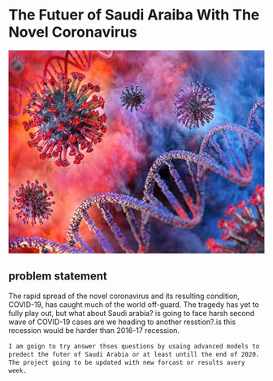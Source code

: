 # The Futuer of Saudi Araiba With The Novel Coronavirus
<img src="./Covid-Virus.png" alt="drawing" width="600" height="400" />

## problem statement
The rapid spread of the novel coronavirus and its resulting condition, COVID-19, has caught much of the world off-guard. The tragedy has yet to fully play out, but 
what about Saudi arabia? is going to face harsh second wave of COVID-19 cases are we heading to another resstion?.is this recession would be harder than 2016-17 
recession. 

```
I am goign to try answer thses questions by usaing advanced models to predect the futer of Saudi Arabia or at least untill the end of 2020. The project going to be updated with new forcast or results avery week.
```


